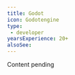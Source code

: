 ```yaml
---
title: Godot
icon: Godotengine
type:
 - developer
yearsExperience: 20+
alsoSee:
---
```


Content pending
